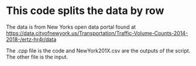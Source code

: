 # This code splits the data by row

The data is from New Yorks open data portal found at https://data.cityofnewyork.us/Transportation/Traffic-Volume-Counts-2014-2018-/ertz-hr4r/data

The .cpp file is the code and NewYork201X.csv are the outputs of the script. The other file is the input.
